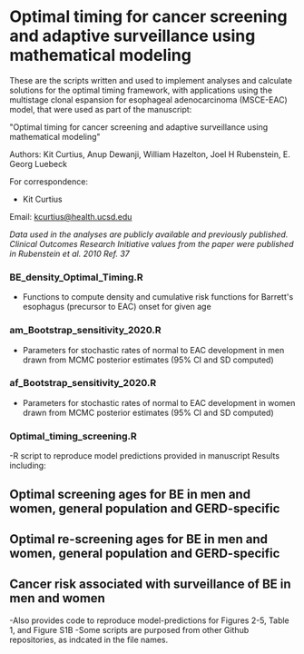 # Optimal timing for cancer screening and adaptive surveillance using mathematical modeling

These are the scripts written and used to implement analyses and calculate solutions for the optimal timing framework, with applications using the multistage clonal espansion for esophageal adenocarcinoma (MSCE-EAC) model, that were used as part of the manuscript:

"Optimal timing for cancer screening and adaptive surveillance using mathematical modeling"

Authors:  Kit Curtius, Anup Dewanji, William Hazelton, Joel H Rubenstein, E. Georg Luebeck



For correspondence:
- Kit Curtius

Email: kcurtius@health.ucsd.edu


_Data used in the analyses are publicly available and previously published. Clinical Outcomes Research Initiative values from the paper were published in Rubenstein et al. 2010 Ref. 37_


### BE_density_Optimal_Timing.R
- Functions to compute density and cumulative risk functions for Barrett's esophagus (precursor to EAC) onset for given age

### am_Bootstrap_sensitivity_2020.R
- Parameters for stochastic rates of normal to EAC development in men drawn from MCMC posterior estimates (95% CI and SD computed)

### af_Bootstrap_sensitivity_2020.R
- Parameters for stochastic rates of normal to EAC development in women drawn from MCMC posterior estimates (95% CI and SD computed)

### Optimal_timing_screening.R
-R script to reproduce model predictions provided in manuscript Results including:
## Optimal screening ages for BE in men and women, general population and GERD-specific
## Optimal re-screening ages for BE in men and women, general population and GERD-specific
## Cancer risk associated with surveillance of BE in men and women
-Also provides code to reproduce model-predictions for Figures 2-5, Table 1, and Figure S1B
-Some scripts are purposed from other Github repositories, as indcated in the file names.
